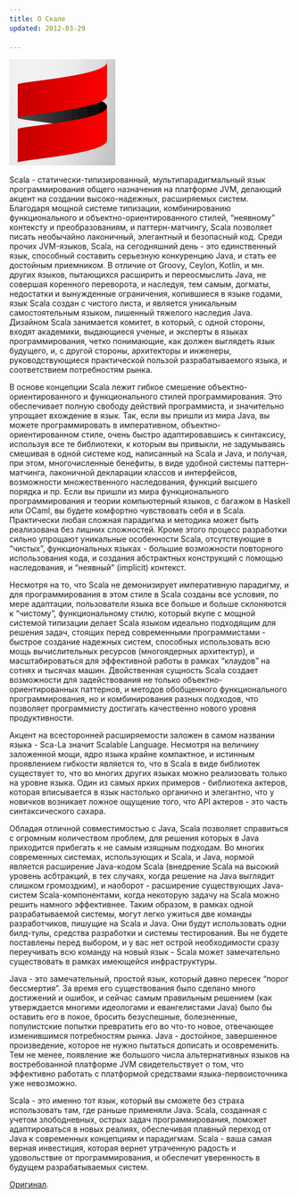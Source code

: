 ```yaml
---
title: О Скале
updated: 2012-03-29

---
```


<div class="image imageright">
  <img title="YT"
       alt="Scala logo"
       src="/images/scala-logo.png" />
</div>

Scala - статически-типизированный, мультипарадигмальный язык программирования общего назначения на платформе JVM, делающий акцент на создании высоко-надежных, расширяемых систем. Благодаря мощной системе типизации, комбинированию функционального и объектно-ориентированного стилей, “неявному” контексту и преобразованиям, и паттерн-матчингу, Scala позволяет писать необычайно лаконичный, элегантный и безопасный код. Среди прочих JVM-языков, Scala, на сегодняшний день - это единственный язык, способный составить серьезную конкуренцию Java, и стать ее достойным приемником. В отличие от Groovy, Ceylon, Kotlin, и мн. других языков, пытающихся расширить и переосмыслить Java, не совершая коренного переворота, и наследуя, тем самым, догматы, недостатки и вынужденные ограничения, копившиеся в языке годами, язык Scala создан с чистого листа, и является уникальным самостоятельным языком, лишенный тяжелого наследия Java. Дизайном Scala занимается комитет, в который, с одной стороны, входят академики, выдающиеся ученые, и эксперты в языках программирования, четко понимающие, как должен выглядеть язык будущего, и, с другой стороны, архитекторы и инженеры, руководствующиеся практической пользой разрабатываемого языка, и соответствием потребностям рынка.

В основе концепции Scala лежит гибкое смешение объектно-ориентированного и функционального стилей программирования. Это обеспечивает полную свободу действий программиста, и значительно упрощает вхождение в язык. Так, если вы пришли из мира Java, вы можете программировать в императивном, объектно-ориентированном стиле, очень быстро адаптировавшись к синтаксису, используя все те библиотеки, к которым вы привыкли, не задумываясь смешивая в одной системе код, написанный на Scala и Java, и получая, при этом, многочисленные бенефиты, в виде удобной системы паттерн-матчинга, лаконичной декларации классов и интерфейсов, возможности множественного наследования, функций высшего порядка и пр. Если вы пришли из мира функционального программирования и теории компьютерный языков, с багажом в Haskell или OCaml, вы будете комфортно чувствовать себя и в Scala. Практически любая сложная парадигма и методика может быть реализована без лишних сложностей. Кроме этого процесс разработки сильно упрощают уникальные особенности Scala, отсутствующие в “чистых”, функциональных языках - большие возможности повторного использования кода, и создания абстрактных конструкций с помощью наследования, и “неявный” (implicit) контекст.

Несмотря на то, что Scala не демонизирует императивную парадигму, и для программирования в этом стиле в Scala созданы все условия, по мере адаптации, пользователи языка все больше и больше склоняются к “чистому”, функциональному стилю, который вкупе с мощной системой типизации делает Scala языком идеально подходящим для решения задач, стоящих перед современными программистами - быстрое создание надежных систем, способных использовать всю мощь вычислительных ресурсов (многоядерных архитектур), и масштабироваться для эффективной работы в рамках “клаудов” на сотнях и тысячах машин. Двойственная сущность Scala создает возможности для задействования не только объектно-ориентированных паттернов, и методов обобщенного функционального программирования, но и комбинирования разных подходов, что позволяет программисту достигать качественно нового уровня продуктивности.

Акцент на всесторонней расширяемости заложен в самом названии языка - Sca-La значит Scalable Language. Несмотря на величину заложенной мощи, ядро языка крайне компактное, и истинным проявлением гибкости является то, что в Scala в виде библиотек существует то, что во многих других языках можно реализовать только на уровне языка. Один из самых ярких примеров - библиотека актеров, которая вписывается в язык настолько органично и элегантно, что у новичков возникает ложное ощущение того, что API актеров - это часть синтаксического сахара.

Обладая отличной совместимостью с Java, Scala позволяет справиться с огромным количеством проблем, для решения которых в Java приходится прибегать к не самым изящным подходам. Во многих современных системах, использующих и Scala, и Java, нормой является расширение Java-кодом Scala (внедрение Scala на высокий уровень асбтракций, в тех случаях, когда решение на Java выглядит слишком громоздким), и наоборот - расширение существующих Java-систем Scala-компонентами, когда некоторую задачу на Scala можно решить намного эффективнее. Таким образом, в рамках одной разрабатываемой системы, могут легко ужиться две команды разработчиков, пишущие на Scala и Java. Они будут использовать одни билд-тулы, средства разработки и системы тестирования. Вы не будете поставлены перед выбором, и у вас нет острой необходимости сразу переучивать всю команду на новый язык - Scala может замечательно существовать в рамках имеющейся инфраструктуры.

Java - это замечательный, простой язык, который давно пересек “порог бессмертия”. За время его существования было сделано много достижений и ошибок, и сейчас самым правильным решением (как утверждается многими идеологами и евангелистами Java) было бы оставить его в покое, бросить безуспешные, болезненные, популистские попытки превратить его во что-то новое, отвечающее изменившимся потребностям рынка. Java - достойное, завершенное произведение, которое не нужно пытаться дописать и осовременить. Тем не менее, появление же большого числа альтернативных языков на востребованной платформе JVM свидетельствует о том, что эффективно работать с платформой средствами языка-первоисточника уже невозможно.

Scala - это именно тот язык, который вы сможете без страха использовать там, где раньше применяли Java. Scala, созданная с учетом злободневных, острых задач программирования, поможет адаптироваться в новых реалиях, обеспечивая плавный переход от Java к современных концепциям и парадигмам. Scala - ваша самая верная инвестиция, которая вернет утраченную радость и удовольствие от программирования, и обеспечит уверенность в будущем разрабатываемых систем.

[Оригинал][scalaby].

[scalaby]: http://scala.by/about/2011/07/10/what-is-scala.html
